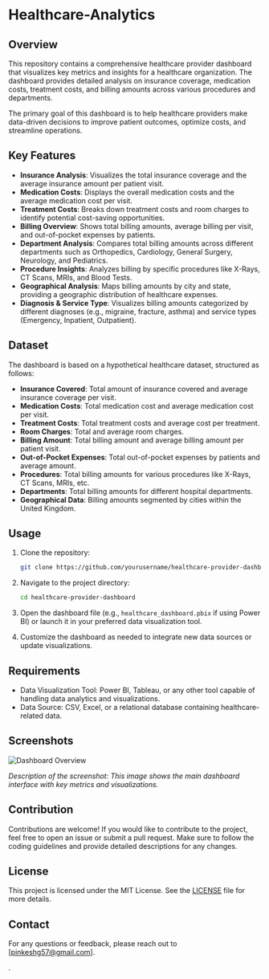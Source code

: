 # Healthcare-Analytics

## Overview

This repository contains a comprehensive healthcare provider dashboard that visualizes key metrics and insights for a healthcare organization. The dashboard provides detailed analysis on insurance coverage, medication costs, treatment costs, and billing amounts across various procedures and departments.

The primary goal of this dashboard is to help healthcare providers make data-driven decisions to improve patient outcomes, optimize costs, and streamline operations.

## Key Features

- **Insurance Analysis**: Visualizes the total insurance coverage and the average insurance amount per patient visit.
- **Medication Costs**: Displays the overall medication costs and the average medication cost per visit.
- **Treatment Costs**: Breaks down treatment costs and room charges to identify potential cost-saving opportunities.
- **Billing Overview**: Shows total billing amounts, average billing per visit, and out-of-pocket expenses by patients.
- **Department Analysis**: Compares total billing amounts across different departments such as Orthopedics, Cardiology, General Surgery, Neurology, and Pediatrics.
- **Procedure Insights**: Analyzes billing by specific procedures like X-Rays, CT Scans, MRIs, and Blood Tests.
- **Geographical Analysis**: Maps billing amounts by city and state, providing a geographic distribution of healthcare expenses.
- **Diagnosis & Service Type**: Visualizes billing amounts categorized by different diagnoses (e.g., migraine, fracture, asthma) and service types (Emergency, Inpatient, Outpatient).

## Dataset

The dashboard is based on a hypothetical healthcare dataset, structured as follows:

- **Insurance Covered**: Total amount of insurance covered and average insurance coverage per visit.
- **Medication Costs**: Total medication cost and average medication cost per visit.
- **Treatment Costs**: Total treatment costs and average cost per treatment.
- **Room Charges**: Total and average room charges.
- **Billing Amount**: Total billing amount and average billing amount per patient visit.
- **Out-of-Pocket Expenses**: Total out-of-pocket expenses by patients and average amount.
- **Procedures**: Total billing amounts for various procedures like X-Rays, CT Scans, MRIs, etc.
- **Departments**: Total billing amounts for different hospital departments.
- **Geographical Data**: Billing amounts segmented by cities within the United Kingdom.

## Usage

1. Clone the repository:
   ```bash
   git clone https://github.com/yourusername/healthcare-provider-dashboard.git
   ```
2. Navigate to the project directory:
   ```bash
   cd healthcare-provider-dashboard
   ```
3. Open the dashboard file (e.g., `healthcare_dashboard.pbix` if using Power BI) or launch it in your preferred data visualization tool.

4. Customize the dashboard as needed to integrate new data sources or update visualizations.

## Requirements

- Data Visualization Tool: Power BI, Tableau, or any other tool capable of handling data analytics and visualizations.
- Data Source: CSV, Excel, or a relational database containing healthcare-related data.

## Screenshots

![Dashboard Overview](./path-to-screenshot.png)

_Description of the screenshot: This image shows the main dashboard interface with key metrics and visualizations._

## Contribution

Contributions are welcome! If you would like to contribute to the project, feel free to open an issue or submit a pull request. Make sure to follow the coding guidelines and provide detailed descriptions for any changes.

## License

This project is licensed under the MIT License. See the [LICENSE](LICENSE) file for more details.

## Contact

For any questions or feedback, please reach out to [pinkeshg57@gmail.com].

.
